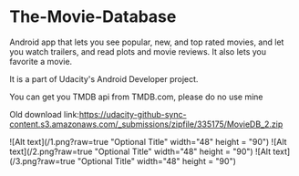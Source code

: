 # The-Movie-Database
Android app that lets you see popular, new, and top rated movies, and let you watch trailers, and read plots and movie reviews.  It also lets you favorite a movie.

It is a part of Udacity's Android Developer project.

You can get you TMDB api from TMDB.com, please do no use mine

Old download link:https://udacity-github-sync-content.s3.amazonaws.com/_submissions/zipfile/335175/MovieDB_2.zip

![Alt text](/1.png?raw=true "Optional Title" width="48" height = "90")
![Alt text](/2.png?raw=true "Optional Title" width="48" height = "90")
![Alt text](/3.png?raw=true "Optional Title" width="48" height = "90")
